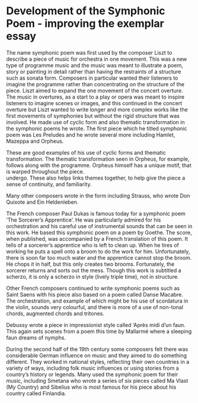 # Development of the Symphonic Poem - improving the exemplar essay

The name symphonic poem was first used by the composer Liszt to describe a piece of music for orchestra in one
movement. This was a new type of programme music and the music was meant to illustrate a poem, story or painting
in detail rather than having the restraints of a structure such as sonata form. Composers in particular wanted their
listeners to imagine the programme rather than concentrating on the structure of the piece. Liszt aimed to expand
the one movement of the concert overture. The music in overtures, as a start to a play or opera was meant to inspire
listeners to imagine scenes or images, and this continued in the concert overture but Liszt wanted to write longer and
more complex works like the first movements of symphonies but without the rigid structure that was involved. He made
use of cyclic form and also thematic transformation in the symphonic poems he wrote. The first piece which he titled
symphonic poem was Les Preludes and he wrote several more including Hamlet, Mazeppa and Orpheus.

These are good examples of his use of cyclic forms and thematic transformation. The thematic transformation seen in Orpheus,
for example, follows along with the programme. Orpheus himself has a unique motif, that is warped throughout the piece.  
undergo. These also helps links themes together, to help give the piece a sense of continuity, and familiarity.

Many other composers wrote in the form including Strauss, who wrote Don Quixote and Ein Heldenleben.

The French composer Paul Dukas is famous today for a symphonic poem ‘The Sorcerer’s Apprentice’. He was particularly
admired for his orchestration and his careful use of instrumental sounds that can be seen in this work. He based this
symphonic poem on a poem by Goethe. The score, when published, was accompanied by a French translation of this
poem. It tells of a sorcerer’s apprentice who is left to clean up. When he tires of working he puts a spell onto a broom
to do the work for him. Unfortunately, there is soon far too much water and the apprentice cannot stop the broom. He
chops it in half, but this only creates two brooms. Fortunately, the sorcerer returns and sorts out the mess. Though this
work is subtitled a scherzo, it is only a scherzo in style (lively triple time), not in structure.

Other French composers continued to write symphonic poems such as Saint Saens with his piece also based on a poem
called Danse Macabre. The orchestration, and example of which might be his use of scordatura in the violin, sounds very 
colourful, and there is more of a use of non-tonal chords, augmented chords and tritones.

Debussy wrote a piece in impressionist style called ‘Après midi d’un faun. This again sets scenes
from a poem this time by Mallarmé where a sleeping faun dreams of nymphs.

During the second half of the 19th century some composers felt there was considerable German influence on music and
they aimed to do something different. They worked in national styles, reflecting their own countries in a variety of ways,
including folk music influences or using stories from a country’s history or legends. Many used the symphonic poem for
their music, including Smetana who wrote a series of six pieces called Ma Vlast (My Country) and Sibelius who is most
famous for his piece about his country called Finlandia.

